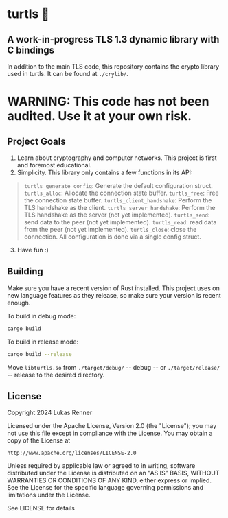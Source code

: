# turtls 🐢

## A work-in-progress TLS 1.3 dynamic library with C bindings

In addition to the main TLS code, this repository contains the crypto library used in turtls.
It can be found at `./crylib/`.

WARNING: This code has not been audited. Use it at your own risk.
================================================================

## Project Goals
1. Learn about cryptography and computer networks. This project is first and foremost educational.
2. Simplicity. This library only contains a few functions in its API:
> `turtls_generate_config`: Generate the default configuration struct.
> `turtls_alloc`: Allocate the connection state buffer.
> `turtls_free`: Free the connection state buffer.
> `turtls_client_handshake`: Perform the TLS handshake as the client.
> `turtls_server_handshake`: Perform the TLS handshake as the server (not yet implemented).
> `turtls_send`: send data to the peer (not yet implemented).
> `turtls_read`: read data from the peer (not yet implemented).
> `turtls_close`: close the connection.
> All configuration is done via a single config struct.
3. Have fun :)

## Building
Make sure you have a recent version of Rust installed. This project uses on new language features as they release,
so make sure your version is recent enough.

To build in debug mode:
```bash
cargo build
```

To build in release mode:
```bash
cargo build --release
```

Move `libturtls.so` from `./target/debug/` -- debug -- or `./target/release/` -- release to the desired directory.

## License
Copyright 2024 Lukas Renner

Licensed under the Apache License, Version 2.0 (the "License");
you may not use this file except in compliance with the License.
You may obtain a copy of the License at

    http://www.apache.org/licenses/LICENSE-2.0

Unless required by applicable law or agreed to in writing, software
distributed under the License is distributed on an "AS IS" BASIS,
WITHOUT WARRANTIES OR CONDITIONS OF ANY KIND, either express or implied.
See the License for the specific language governing permissions and
limitations under the License.

See LICENSE for details
